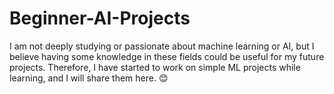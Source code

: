 # Beginner-AI-Projects

I am not deeply studying or passionate about machine learning or AI, but I believe having some knowledge in these fields could be useful for my future projects. Therefore, I have started to work on simple ML projects while learning, and I will share them here. 😊
